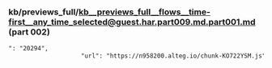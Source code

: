 ### kb/previews_full/kb__previews_full__flows__time-first__any_time_selected@guest.har.part009.md.part001.md (part 002)

```md
": "20294",
                    "url": "https://n958200.alteg.io/chunk-KO722YSM.js",
            
```

```
